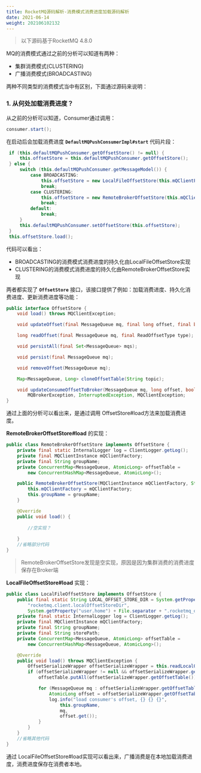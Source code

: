 ```yaml
---
title: RocketMQ源码解析-消费模式消费进度加载源码解析
date: 2021-06-14
weight: 202106102132
---
```


> 以下源码基于RocketMQ 4.8.0

MQ的消费模式通过之前的分析可以知道有两种：

- 集群消费模式(CLUSTERING)
- 广播消费模式(BROADCASTING)

两种不同类型的消费模式当中有区别，下面通过源码来说明：

### 1. 从何处加载消费进度？

从之前的分析可以知道，Consumer通过调用：

```java
consumer.start();
```

在启动后会加载消费进度 **`DefaultMQPushConsumerImpl#start`** 代码片段：

```java
 if (this.defaultMQPushConsumer.getOffsetStore() != null) {
     this.offsetStore = this.defaultMQPushConsumer.getOffsetStore();
 } else {
     switch (this.defaultMQPushConsumer.getMessageModel()) {
         case BROADCASTING:
             this.offsetStore = new LocalFileOffsetStore(this.mQClientFactory, this.defaultMQPushConsumer.getConsumerGroup());
             break;
         case CLUSTERING:
             this.offsetStore = new RemoteBrokerOffsetStore(this.mQClientFactory, this.defaultMQPushConsumer.getConsumerGroup());
             break;
         default:
             break;
     }
     this.defaultMQPushConsumer.setOffsetStore(this.offsetStore);
 }
 this.offsetStore.load();
```

代码可以看出：

- BROADCASTING的消费模式消费进度的持久化由LocalFileOffsetStore实现
- CLUSTERING的消费模式消费进度的持久化由RemoteBrokerOffsetStore实现

两者都实现了 **`OffsetStore`** 接口，该接口提供了例如：加载消费进度、持久化消费进度、更新消费进度等功能：

```java
public interface OffsetStore {
    void load() throws MQClientException;

    void updateOffset(final MessageQueue mq, final long offset, final boolean increaseOnly);

    long readOffset(final MessageQueue mq, final ReadOffsetType type);

    void persistAll(final Set<MessageQueue> mqs);

    void persist(final MessageQueue mq);

    void removeOffset(MessageQueue mq);

    Map<MessageQueue, Long> cloneOffsetTable(String topic);

    void updateConsumeOffsetToBroker(MessageQueue mq, long offset, boolean isOneway) throws RemotingException,
        MQBrokerException, InterruptedException, MQClientException;
}

```

通过上面的分析可以看出来，是通过调用 OffsetStore#load方法来加载消费进度。

**RemoteBrokerOffsetStore#load** 的实现：

```java
public class RemoteBrokerOffsetStore implements OffsetStore {
    private final static InternalLogger log = ClientLogger.getLog();
    private final MQClientInstance mQClientFactory;
    private final String groupName;
    private ConcurrentMap<MessageQueue, AtomicLong> offsetTable =
        new ConcurrentHashMap<MessageQueue, AtomicLong>();

    public RemoteBrokerOffsetStore(MQClientInstance mQClientFactory, String groupName) {
        this.mQClientFactory = mQClientFactory;
        this.groupName = groupName;
    }

    @Override
    public void load() {
        
        //空实现？
        
    }
	//省略部分代码
}
```

> RemoteBrokerOffsetStore发现是空实现，原因是因为集群消费的消费进度保存在Broker端

**LocalFileOffsetStore#load** 实现：

```java
public class LocalFileOffsetStore implements OffsetStore {
    public final static String LOCAL_OFFSET_STORE_DIR = System.getProperty(
        "rocketmq.client.localOffsetStoreDir",
        System.getProperty("user.home") + File.separator + ".rocketmq_offsets");
    private final static InternalLogger log = ClientLogger.getLog();
    private final MQClientInstance mQClientFactory;
    private final String groupName;
    private final String storePath;
    private ConcurrentMap<MessageQueue, AtomicLong> offsetTable =
        new ConcurrentHashMap<MessageQueue, AtomicLong>();

    @Override
    public void load() throws MQClientException {
        OffsetSerializeWrapper offsetSerializeWrapper = this.readLocalOffset();
        if (offsetSerializeWrapper != null && offsetSerializeWrapper.getOffsetTable() != null) {
            offsetTable.putAll(offsetSerializeWrapper.getOffsetTable());

            for (MessageQueue mq : offsetSerializeWrapper.getOffsetTable().keySet()) {
                AtomicLong offset = offsetSerializeWrapper.getOffsetTable().get(mq);
                log.info("load consumer's offset, {} {} {}",
                    this.groupName,
                    mq,
                    offset.get());
            }
        }
    }
    //省略其他代码
}
```

通过 LocalFileOffsetStore#load实现可以看出来，广播消费是在本地加载消费进度，消费进度保存在消费者本地。

